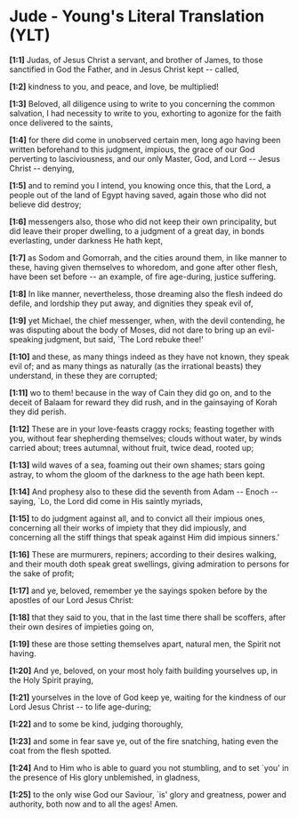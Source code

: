 # Jude - Young's Literal Translation (YLT)

**[1:1]** Judas, of Jesus Christ a servant, and brother of James, to those sanctified in God the Father, and in Jesus Christ kept -- called,

**[1:2]** kindness to you, and peace, and love, be multiplied!

**[1:3]** Beloved, all diligence using to write to you concerning the common salvation, I had necessity to write to you, exhorting to agonize for the faith once delivered to the saints,

**[1:4]** for there did come in unobserved certain men, long ago having been written beforehand to this judgment, impious, the grace of our God perverting to lasciviousness, and our only Master, God, and Lord -- Jesus Christ -- denying,

**[1:5]** and to remind you I intend, you knowing once this, that the Lord, a people out of the land of Egypt having saved, again those who did not believe did destroy;

**[1:6]** messengers also, those who did not keep their own principality, but did leave their proper dwelling, to a judgment of a great day, in bonds everlasting, under darkness He hath kept,

**[1:7]** as Sodom and Gomorrah, and the cities around them, in like manner to these, having given themselves to whoredom, and gone after other flesh, have been set before -- an example, of fire age-during, justice suffering.

**[1:8]** In like manner, nevertheless, those dreaming also the flesh indeed do defile, and lordship they put away, and dignities they speak evil of,

**[1:9]** yet Michael, the chief messenger, when, with the devil contending, he was disputing about the body of Moses, did not dare to bring up an evil-speaking judgment, but said, `The Lord rebuke thee!'

**[1:10]** and these, as many things indeed as they have not known, they speak evil of; and as many things as naturally (as the irrational beasts) they understand, in these they are corrupted;

**[1:11]** wo to them! because in the way of Cain they did go on, and to the deceit of Balaam for reward they did rush, and in the gainsaying of Korah they did perish.

**[1:12]** These are in your love-feasts craggy rocks; feasting together with you, without fear shepherding themselves; clouds without water, by winds carried about; trees autumnal, without fruit, twice dead, rooted up;

**[1:13]** wild waves of a sea, foaming out their own shames; stars going astray, to whom the gloom of the darkness to the age hath been kept.

**[1:14]** And prophesy also to these did the seventh from Adam -- Enoch -- saying, `Lo, the Lord did come in His saintly myriads,

**[1:15]** to do judgment against all, and to convict all their impious ones, concerning all their works of impiety that they did impiously, and concerning all the stiff things that speak against Him did impious sinners.'

**[1:16]** These are murmurers, repiners; according to their desires walking, and their mouth doth speak great swellings, giving admiration to persons for the sake of profit;

**[1:17]** and ye, beloved, remember ye the sayings spoken before by the apostles of our Lord Jesus Christ:

**[1:18]** that they said to you, that in the last time there shall be scoffers, after their own desires of impieties going on,

**[1:19]** these are those setting themselves apart, natural men, the Spirit not having.

**[1:20]** And ye, beloved, on your most holy faith building yourselves up, in the Holy Spirit praying,

**[1:21]** yourselves in the love of God keep ye, waiting for the kindness of our Lord Jesus Christ -- to life age-during;

**[1:22]** and to some be kind, judging thoroughly,

**[1:23]** and some in fear save ye, out of the fire snatching, hating even the coat from the flesh spotted.

**[1:24]** And to Him who is able to guard you not stumbling, and to set `you' in the presence of His glory unblemished, in gladness,

**[1:25]** to the only wise God our Saviour, `is' glory and greatness, power and authority, both now and to all the ages! Amen.
